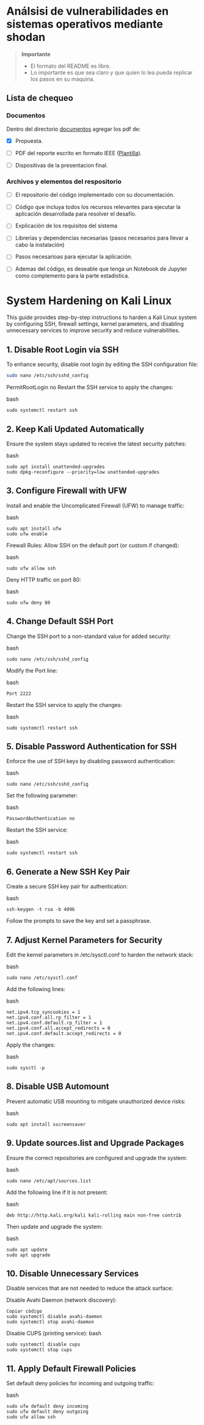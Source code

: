 # Análsisi de vulnerabilidades en sistemas operativos mediante shodan

> **Importante** 
> * El formato del README es libre.
> * Lo importante es que sea claro y que quien lo lea pueda replicar los pasos en su maquina.

## Lista de chequeo

### Documentos

Dentro del directorio [documentos](documentos/) agregar los pdf de:
- [x] Propuesta.
- [ ] PDF del reporte escrito en formato IEEE ([Plantilla](https://docs.google.com/document/d/1STlifdKxZfG4ckL1YRGXvTSxvrQErKwg9SXYhQl0JYo/edit?usp=sharing)).
- [ ] Dispositivas de la presentacion final.


### Archivos y elementos del respositorio

- [ ] El repositorio del código implementado con su documentación. 
- [ ] Código que incluya todos los recursos relevantes para ejecutar la aplicación desarrollada para resolver el desafío. 
- [ ] Explicación de los requisitos del sistema
- [ ] Librerias y dependencias necesarias (pasos necesarios para llevar a cabo la instalación)
- [ ] Pasos necesarioas para ejecutar la aplicación.
- [ ] Ademas del código, es deseable que tenga un Notebook de Jupyter como complemento para la parte estadistica.


# System Hardening on Kali Linux

This guide provides step-by-step instructions to harden a Kali Linux system by configuring SSH, firewall settings, kernel parameters, and disabling unnecessary services to improve security and reduce vulnerabilities.

## 1. Disable Root Login via SSH
To enhance security, disable root login by editing the SSH configuration file:

```bash
sudo nano /etc/ssh/sshd_config
```

PermitRootLogin no
Restart the SSH service to apply the changes:

bash
```
sudo systemctl restart ssh
```
## 2. Keep Kali Updated Automatically
Ensure the system stays updated to receive the latest security patches:

bash
```
sudo apt install unattended-upgrades
sudo dpkg-reconfigure --priority=low unattended-upgrades
```
## 3. Configure Firewall with UFW
Install and enable the Uncomplicated Firewall (UFW) to manage traffic:

bash
```
sudo apt install ufw
sudo ufw enable
```
Firewall Rules:
Allow SSH on the default port (or custom if changed):

bash
```
sudo ufw allow ssh
```
Deny HTTP traffic on port 80:

bash
```
sudo ufw deny 80
```
## 4. Change Default SSH Port
Change the SSH port to a non-standard value for added security:

bash
```
sudo nano /etc/ssh/sshd_config
```
Modify the Port line:

bash
```
Port 2222
```
Restart the SSH service to apply the changes:

bash
```
sudo systemctl restart ssh
```
## 5. Disable Password Authentication for SSH
Enforce the use of SSH keys by disabling password authentication:

bash
```
sudo nano /etc/ssh/sshd_config
```
Set the following parameter:

bash
```
PasswordAuthentication no
```
Restart the SSH service:

bash
```
sudo systemctl restart ssh
```
## 6. Generate a New SSH Key Pair
Create a secure SSH key pair for authentication:

bash
```
ssh-keygen -t rsa -b 4096
```
Follow the prompts to save the key and set a passphrase.

## 7. Adjust Kernel Parameters for Security
Edit the kernel parameters in /etc/sysctl.conf to harden the network stack:

bash
```
sudo nano /etc/sysctl.conf
```
Add the following lines:

bash
```
net.ipv4.tcp_syncookies = 1
net.ipv4.conf.all.rp_filter = 1
net.ipv4.conf.default.rp_filter = 1
net.ipv4.conf.all.accept_redirects = 0
net.ipv4.conf.default.accept_redirects = 0
```
Apply the changes:

bash
```
sudo sysctl -p
```
## 8. Disable USB Automount
Prevent automatic USB mounting to mitigate unauthorized device risks:

bash
```
sudo apt install xscreensaver
```
## 9. Update sources.list and Upgrade Packages
Ensure the correct repositories are configured and upgrade the system:

bash
```
sudo nano /etc/apt/sources.list
```
Add the following line if it is not present:

bash
```
deb http://http.kali.org/kali kali-rolling main non-free contrib
```
Then update and upgrade the system:

bash
```
sudo apt update
sudo apt upgrade
```
## 10. Disable Unnecessary Services
Disable services that are not needed to reduce the attack surface:

Disable Avahi Daemon (network discovery):
```
Copiar código
sudo systemctl disable avahi-daemon
sudo systemctl stop avahi-daemon
```
Disable CUPS (printing service):
bash
```
sudo systemctl disable cups
sudo systemctl stop cups
```
## 11. Apply Default Firewall Policies
Set default deny policies for incoming and outgoing traffic:

bash
```
sudo ufw default deny incoming
sudo ufw default deny outgoing
sudo ufw allow ssh
```
